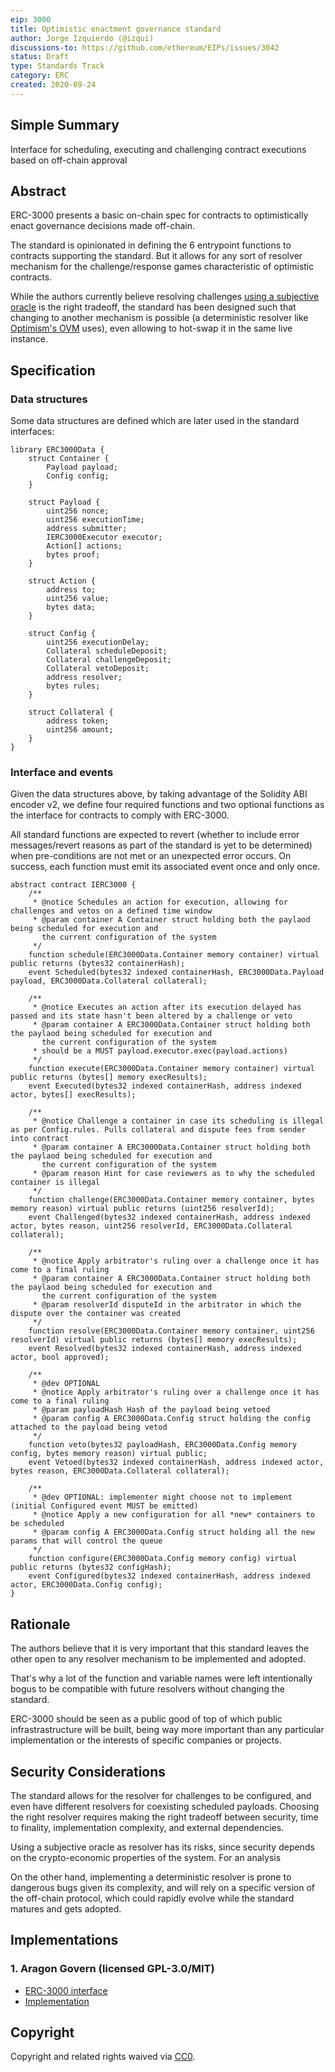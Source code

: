 ```yaml
---
eip: 3000
title: Optimistic enactment governance standard
author: Jorge Izquierdo (@izqui)
discussions-to: https://github.com/ethereum/EIPs/issues/3042
status: Draft
type: Standards Track
category: ERC
created: 2020-09-24
---
```


## Simple Summary

Interface for scheduling, executing and challenging contract executions based on off-chain approval

## Abstract

ERC-3000 presents a basic on-chain spec for contracts to optimistically enact governance decisions made off-chain.

The standard is opinionated in defining the 6 entrypoint functions to contracts supporting the standard. But it allows for any sort of resolver mechanism for the challenge/response games characteristic of optimistic contracts.

While the authors currently believe resolving challenges [using a subjective oracle](https://aragon.org/blog/snapshot) is the right tradeoff, the standard has been designed such that changing to another mechanism is possible (a deterministic resolver like [Optimism's OVM](https://optimism.io) uses), even allowing to hot-swap it in the same live instance.

## Specification

### Data structures

Some data structures are defined which are later used in the standard interfaces:

```solidity
library ERC3000Data {
    struct Container {
        Payload payload;
        Config config;
    }

    struct Payload {
        uint256 nonce;
        uint256 executionTime;
        address submitter;
        IERC3000Executor executor;
        Action[] actions;
        bytes proof;
    }

    struct Action {
        address to;
        uint256 value;
        bytes data;
    }

    struct Config {
        uint256 executionDelay;
        Collateral scheduleDeposit;
        Collateral challengeDeposit;
        Collateral vetoDeposit;
        address resolver;
        bytes rules;
    }

    struct Collateral {
        address token;
        uint256 amount;
    }
}
```

### Interface and events

Given the data structures above, by taking advantage of the Solidity ABI encoder v2, we define four required functions and two optional functions as the interface for contracts to comply with ERC-3000.

All standard functions are expected to revert (whether to include error messages/revert reasons as part of the standard is yet to be determined) when pre-conditions are not met or an unexpected error occurs. On success, each function must emit its associated event once and only once.

```solidity
abstract contract IERC3000 {
    /**
     * @notice Schedules an action for execution, allowing for challenges and vetos on a defined time window
     * @param container A Container struct holding both the paylaod being scheduled for execution and
       the current configuration of the system
     */
    function schedule(ERC3000Data.Container memory container) virtual public returns (bytes32 containerHash);
    event Scheduled(bytes32 indexed containerHash, ERC3000Data.Payload payload, ERC3000Data.Collateral collateral);

    /**
     * @notice Executes an action after its execution delayed has passed and its state hasn't been altered by a challenge or veto
     * @param container A ERC3000Data.Container struct holding both the paylaod being scheduled for execution and
       the current configuration of the system
     * should be a MUST payload.executor.exec(payload.actions)
     */
    function execute(ERC3000Data.Container memory container) virtual public returns (bytes[] memory execResults);
    event Executed(bytes32 indexed containerHash, address indexed actor, bytes[] execResults);

    /**
     * @notice Challenge a container in case its scheduling is illegal as per Config.rules. Pulls collateral and dispute fees from sender into contract
     * @param container A ERC3000Data.Container struct holding both the paylaod being scheduled for execution and
       the current configuration of the system
     * @param reason Hint for case reviewers as to why the scheduled container is illegal
     */
    function challenge(ERC3000Data.Container memory container, bytes memory reason) virtual public returns (uint256 resolverId);
    event Challenged(bytes32 indexed containerHash, address indexed actor, bytes reason, uint256 resolverId, ERC3000Data.Collateral collateral);

    /**
     * @notice Apply arbitrator's ruling over a challenge once it has come to a final ruling
     * @param container A ERC3000Data.Container struct holding both the paylaod being scheduled for execution and
       the current configuration of the system
     * @param resolverId disputeId in the arbitrator in which the dispute over the container was created
     */
    function resolve(ERC3000Data.Container memory container, uint256 resolverId) virtual public returns (bytes[] memory execResults);
    event Resolved(bytes32 indexed containerHash, address indexed actor, bool approved);

    /**
     * @dev OPTIONAL
     * @notice Apply arbitrator's ruling over a challenge once it has come to a final ruling
     * @param payloadHash Hash of the payload being vetoed
     * @param config A ERC3000Data.Config struct holding the config attached to the payload being vetod
     */
    function veto(bytes32 payloadHash, ERC3000Data.Config memory config, bytes memory reason) virtual public;
    event Vetoed(bytes32 indexed containerHash, address indexed actor, bytes reason, ERC3000Data.Collateral collateral);

    /**
     * @dev OPTIONAL: implementer might choose not to implement (initial Configured event MUST be emitted)
     * @notice Apply a new configuration for all *new* containers to be scheduled
     * @param config A ERC3000Data.Config struct holding all the new params that will control the queue
     */
    function configure(ERC3000Data.Config memory config) virtual public returns (bytes32 configHash);
    event Configured(bytes32 indexed containerHash, address indexed actor, ERC3000Data.Config config);
}
```

## Rationale

The authors believe that it is very important that this standard leaves the other open to any resolver mechanism to be implemented and adopted.

That's why a lot of the function and variable names were left intentionally bogus to be compatible with future resolvers without changing the standard.

ERC-3000 should be seen as a public good of top of which public infrastrastructure will be built, being way more important than any particular implementation or the interests of specific companies or projects.

## Security Considerations

The standard allows for the resolver for challenges to be configured, and even have different resolvers for coexisting scheduled payloads. Choosing the right resolver requires making the right tradeoff between security, time to finality, implementation complexity, and external dependencies.

Using a subjective oracle as resolver has its risks, since security depends on the crypto-economic properties of the system. For an analysis 

On the other hand, implementing a deterministic resolver is prone to dangerous bugs given its complexity, and will rely on a specific version of the off-chain protocol, which could rapidly evolve while the standard matures and gets adopted.

## Implementations

### 1. Aragon Govern (licensed GPL-3.0/MIT)

- [ERC-3000 interface](https://github.com/aragon/govern/blob/master/packages/erc3k)
- [Implementation](https://github.com/aragon/govern/blob/master/packages/govern-core)

## Copyright
Copyright and related rights waived via [CC0](https://creativecommons.org/publicdomain/zero/1.0/).
